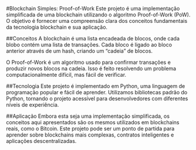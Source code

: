 #Blockchain Simples: Proof-of-Work
Este projeto é uma implementação simplificada de uma blockchain utilizando o algoritmo Proof-of-Work (PoW). O objetivo é fornecer uma compreensão clara dos conceitos fundamentais da tecnologia blockchain e sua aplicação.

##Conceitos
A blockchain é uma lista encadeada de blocos, onde cada blobo contém uma lista de transações. Cada bloco é ligado ao bloco anterior através de um hash, criando um “cadeia” de blocos.

O Proof-of-Work é um algoritmo usado para confirmar transações e produzir novos blocos na cadeia. Isso é feito resolvendo um problema computacionalmente difícil, mas fácil de verificar.

##Tecnologia
Este projeto é implementado em Python, uma linguagem de programação popular e fácil de aprender. Utilizamos bibliotecas padrão do Python, tornando o projeto acessível para desenvolvedores com diferentes níveis de experiência.

##Aplicação
Embora esta seja uma implementação simplificada, os conceitos aqui apresentados são os mesmos utilizados em blockchains reais, como o Bitcoin. Este projeto pode ser um ponto de partida para aprender sobre blockchains mais complexas, contratos inteligentes e aplicações descentralizadas.
